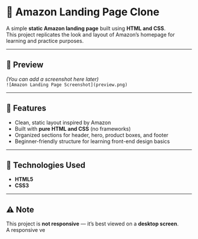 # 🛒 Amazon Landing Page Clone

A simple **static Amazon landing page** built using **HTML and CSS**.  
This project replicates the look and layout of Amazon’s homepage for learning and practice purposes.

---

## 📸 Preview
*(You can add a screenshot here later)*  
`![Amazon Landing Page Screenshot](preview.png)`

---

## 🚀 Features
- Clean, static layout inspired by Amazon  
- Built with **pure HTML and CSS** (no frameworks)  
- Organized sections for header, hero, product boxes, and footer  
- Beginner-friendly structure for learning front-end design basics  

---

## 🧩 Technologies Used
- **HTML5**  
- **CSS3**

---

## ⚠️ Note
This project is **not responsive** — it’s best viewed on a **desktop screen**.  
A responsive ve
